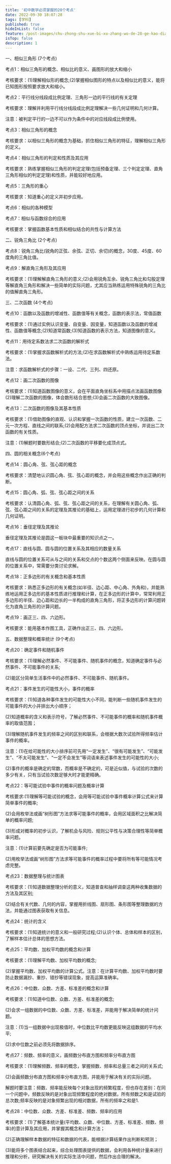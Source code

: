 ```yaml
---
title: '初中数学必须掌握的28个考点'
date: 2022-09-30 18:07:28
tags: [学科]
published: true
hideInList: false
feature: /post-images/chu-zhong-shu-xue-bi-xu-zhang-wo-de-28-ge-kao-dian.jpg
isTop: false
description: 1
---
```

一、相似三角形 (7个考点) 

考点1：相似三角形的概念、相似比的意义、画图形的放大和缩小

考核要求：(1)理解相似形的概念;(2)掌握相似图形的特点以及相似比的意义，能将已知图形按照要求放大和缩小。

考点2：平行线分线段成比例定理、三角形一边的平行线的有关定理

考核要求：理解并利用平行线分线段成比例定理解决一些几何证明和几何计算。



注意：被判定平行的一边不可以作为条件中的对应线段成比例使用。

考点3：相似三角形的概念

考核要求：以相似三角形的概念为基础，抓住相似三角形的特征，理解相似三角形的定义。



考点4：相似三角形的判定和性质及其应用

考核要求：熟练掌握相似三角形的判定定理(包括预备定理、三个判定定理、直角三角形相似的判定定理)和性质，并能较好地应用。



考点5：三角形的重心

考核要求：知道重心的定义并初步应用。



考点6：相似的各种模型

考点7：相似与函数综合的应用

考核要求：掌握函数基本性质和相似结合的共性与计算方法



 二、锐角三角比 (2个考点) 



考点8：锐角三角比(锐角的正弦、余弦、正切、余切)的概念，30度、45度、60度角的三角比值。

考点9：解直角三角形及其应用

考核要求：(1)理解解直角三角形的意义;(2)会用锐角互余、锐角三角比和勾股定理等解直角三角形和解决一些简单的实际问题，尤其应当熟练运用特殊锐角的三角比的值解直角三角形。



 三、二次函数 (4个考点) 



考点10：函数以及函数的增减性、函数值等有关概念，函数的表示法，常值函数

考核要求：(1)通过实例认识变量、自变量、因变量，知道函数以及函数的增减性、函数值等概念;(2)知道常函数;(3)知道函数的表示方法，知道图像的意义。

考点11：用待定系数法求二次函数的解析式

考核要求：(1)掌握求函数解析式的方法;(2)在求函数解析式中熟练运用待定系数法。


注意：求函数解析式的步骤：一设、二代、三列、四还原。



考点12：画二次函数的图像

考核要求：(1)知道函数图像的意义，会在平面直角坐标系中用描点法画函数图像(2)理解二次函数的图像，体会数形结合思想;(3)会画二次函数的大致图像。

考点13：二次函数的图像及其基本性质

考核要求：(1)借助图像的直观、认识和掌握一次函数的性质，建立一次函数、二元一次方程、直线之间的联系;(2)会用配方法求二次函数的顶点坐标，并说出二次函数的有关性质。

注意：(1)解题时要数形结合;(2)二次函数的平移要化成顶点式。



 四、圆的相关概念(6个考点) 



考点14：圆心角、弦、弦心距的概念

考核要求：清楚地认识圆心角、弦、弦心距的概念，并会用这些概念作出正确的判断。



考点15：圆心角、弧、弦、弦心距之间的关系

考核要求：认清圆心角、弧、弦、弦心距之间的关系，在理解有关圆心角、弧、弦、弦心距之间的关系的定理及其推论的基础上，运用定理进行初步的几何计算和几何证明。



考点16：垂径定理及其推论

垂径定理及其推论是圆这一板块中最重要的知识点之一。

考点17：直线与圆、圆与圆的位置关系及其相应的数量关系

直线与圆的位置关系可从与之间的关系和交点的个数这两个侧面来反映。在圆与圆的位置关系中，常需要分类讨论求解。

考点18：正多边形的有关概念和基本性质

考核要求：熟悉正多边形的有关概念(如半径、边心距、中心角、外角和)，并能熟练地运用正多边形的基本性质进行推理和计算，在正多边形的计算中，常常利用正多边形的半径、边心距和边长的一半构成的直角三角形，将正多边形的计算问题转化为直角三角形的计算问题。



考点19：画正三、四、六边形。

考核要求：能用基本作图工具，正确作出正三、四、六边形。
　

 五、数据整理和概率统计 (9个考点) 



考点20：确定事件和随机事件

考核要求：(1)理解必然事件、不可能事件、随机事件的概念，知道确定事件与必然事件、不可能事件的关系;



(2)能区分简单生活事件中的必然事件、不可能事件、随机事件。

考点21：事件发生的可能性大小，事件的概率

考核要求：(1)知道各种事件发生的可能性大小不同，能判断一些随机事件发生的可能事件的大小并排出大小顺序；



(2)知道概率的含义和表示符号，了解必然事件、不可能事件的概率和随机事件概率的取值范围；



(3)理解随机事件发生的频率之间的区别和联系，会根据大数次试验所得频率估计事件的概率。



注意：(1)在给可能性的大小排序前可先用“一定发生”、“很有可能发生”、“可能发生”、“不太可能发生”、“一定不会发生”等词语来表述事件发生的可能性的大小;



(2)事件的概率是确定的常数，而概率是不确定的，可是近似值，与试验的次数的多少有关，只有当试验次数足够大时才能更精确。



考点22：等可能试验中事件的概率问题及概率计算

考核要求:(1)理解等可能试验的概念，会用等可能试验中事件概率计算公式来计算简单事件的概率;



(2)会用枚举法或画“树形图”方法求等可能事件的概率，会用区域面积之比解决简单的概率问题;



(3)形成对概率的初步认识，了解机会与风险、规则公平性与决策合理性等简单概率问题。



注意：(1)计算前要先确定是否为可能事件;



(2)用枚举法或画“树形图”方法求等可能事件的概率过程中要将所有等可能情况考虑完整。



考点23：数据整理与统计图表

考核要求：(1)知道数据整理分析的意义，知道普查和抽样调查这两种收集数据的方法及其区别;



(2)结合有关代数、几何的内容，掌握用折线图、扇形图、条形图等整理数据的方法，并能通过图表获取有关信息。



考点24：统计的含义

考核要求：(1)知道统计的意义和一般研究过程;(2)认识个体、总体和样本的区别，了解样本估计总体的思想方法。



考点25：平均数、加权平均数的概念和计算

考核要求：(1)理解平均数、加权平均数的概念;



(2)掌握平均数、加权平均数的计算公式。注意：在计算平均数、加权平均数时要防止数据漏抄、重抄、错抄等错误现象，提高运算准确率。



考点26：中位数、众数、方差、标准差的概念和计算

考核要求：(1)知道中位数、众数、方差、标准差的概念;



(2)会求一组数据的中位数、众数、方差、标准差，并能用于解决简单的统计问题。



注意：(1)当一组数据中出现极值时，中位数比平均数更能反映这组数据的平均水平;



(2)求中位数之前必须先将数据排序。

考点27：频数、频率的意义，画频数分布直方图和频率分布直方图

考核要求：(1)理解频数、频率的概念，掌握频数、频率和总量三者之间的关系式;



(2)会画频数分布直方图和频率分布直方图，并能用于解决有关的实际问题。



解题时要注意：频数、频率能反映每个对象出现的频繁程度，但也存在差别：在同 一个问题中，频数反映的是对象出现频繁程度的绝对数据，所有频数之和是试验的总次数;频率反映的是对象频繁出现的相对数据，所有的频率之和是1.



考点28：中位数、众数、方差、标准差、频数、频率的应用

考核要求：(1)了解基本统计量(平均数、众数、中位数、方差、标准差、频数、频率)的意计算及其应用，并掌握其概念和计算方法；



(2)正确理解样本数据的特征和数据的代表，能根据计算结果作出判断和预测；



(3)能将多个图表结合起来，综合处理图表提供的数据，会利用各种统计量来进行推理和分析，研究解决有关的实际生活中问题，然后作出合理的解决。
